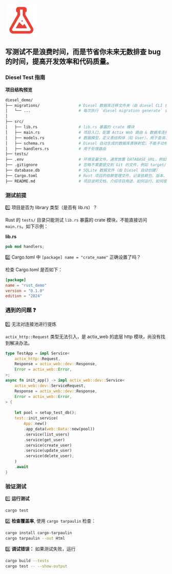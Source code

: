 <img src="./logo.png" height="100px" />

## 写测试不是浪费时间，而是节省你未来无数排查 bug 的时间，提高开发效率和代码质量。

### Diesel Test 指南

**项目结构预览**
```bash
diesel_demo/
├── migrations/                 # Diesel 数据库迁移文件夹（由 diesel CLI 创建）
│   └── ...                     # 每次执行 `diesel migration generate` 会在这里生成 up/down.sql
│
├── src/
│   ├── lib.rs                  # lib.rs 暴露的 crate 模块
│   ├── main.rs                 # 项目入口，配置 Actix Web 路由 & 数据库连接池
│   ├── models.rs               # 数据模型，定义表结构体（如 User），用于查询、插入、更新
│   ├── schema.rs               # Diesel 自动生成的数据库表映射宏，不能手动修改
│   ├── handlers.rs             # 用于处理路由
├── tests/
├── .env                        # 环境变量文件，通常放置 DATABASE_URL，例如：sqlite://database.db
├── .gitignore                  # 忽略不需要提交到 Git 的文件，例如 target/、.env、database.db 等
├── database.db                 # SQLite 数据文件（由 Diesel 自动创建）
├── Cargo.toml                  # Rust 项目的依赖管理文件，记录依赖包、版本、构建信息等
├── README.md                   # 项目说明文档，介绍项目用途、如何运行、如何使用等
```


### 测试前提

:one: 项目是否为 library 类型（是否有 lib.rs）？

Rust 的 `tests/` 目录只能测试 `lib.rs` 暴露的 crate 模块，不能直接访问 `main.rs`。如下示例：

**lib.rs**

```rust
pub mod handlers;
```

:two: Cargo.toml 中 `[package] name = "crate_name"` 正确设置了吗？

检查 Cargo.toml 是否如下：

```toml
[package]
name = "rust_demo"
version = "0.1.0"
edition = "2024"
```

### 遇到的问题 :question:

:one: 无法对连接池进行提炼

`actix_http::Request` 类型无法引入，是 actix_web 的底层 http 模块，尚没有找到解决办法。

```rust
type TestApp = impl Service<
    actix_http::Request,
    Response = actix_web::dev::Response,
    Error = actix_web::Error,
>;
async fn init_app() -> impl actix_web::dev::Service<
    actix_web::dev::ServiceRequest,
    Response = actix_web::dev::Response,
    Error = actix_web::Error,
> {

    let pool = setup_test_db();
    test::init_service(
        App::new()
        .app_data(web::Data::new(pool))
        .service(list_users)
        .service(get_user)
        .service(create_user)
        .service(update_user)
        .service(delete_user),
    )
    .await
}
```

### 验证测试

:one: **运行测试**

```bash
cargo test
```

:two: **检查覆盖率**, 使用 `cargo tarpaulin` 检查：

```bash
cargo install cargo-tarpaulin
cargo tarpaulin --out Html
```

:three: **调试错误：** 如果测试失败，运行

```bash
cargo build --tests
cargo test -- --show-output
```